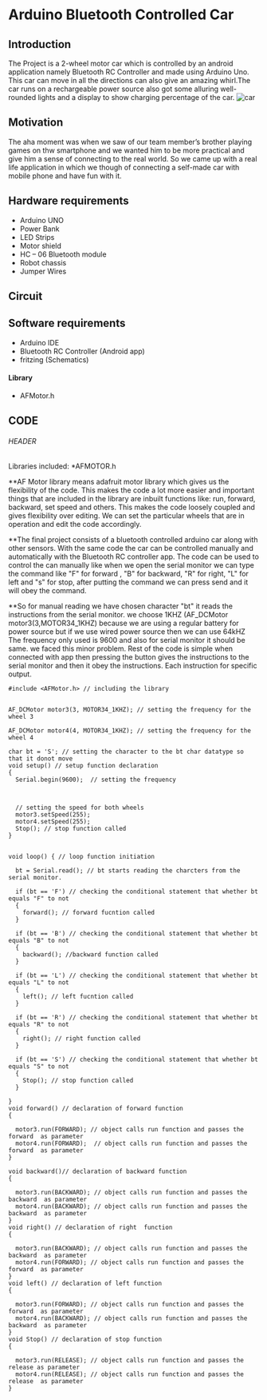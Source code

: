 # Arduino Bluetooth Controlled Car  
## Introduction
The Project is a 2-wheel motor car which is controlled by an android application namely Bluetooth RC Controller and made using Arduino Uno. This car can move in all the directions can also give an amazing whirl.The car runs on a rechargeable power source also got some alluring well-rounded lights and a display to show charging percentage of the car. 
![car](https://user-images.githubusercontent.com/79688020/114798629-019f5e00-9d53-11eb-974f-8733bfa60182.jpg)
## Motivation
The aha moment was when we saw of our team member’s  brother playing games on thw smartphone and we wanted him to be more practical and give him a sense of connecting to the real world. So we came up with a real life application in which we though of connecting a self-made car with mobile phone and have fun with it.

## Hardware requirements
-	Arduino UNO
-	Power Bank
-	LED Strips
-	Motor shield
-	HC – 06 Bluetooth module
-	Robot chassis
-	Jumper Wires
	
## Circuit 

## Software requirements
- Arduino IDE
- Bluetooth RC Controller (Android app)
- fritzing (Schematics)
#### Library
- AFMotor.h
## CODE
###### HEADER
   Libraries included: *AFMOTOR.h

 **AF Motor library  means adafruit motor library which gives us the flexibility of the code. This makes the code a lot more easier and important things that are
   included in the library are inbuilt functions like:
   run, forward, backward, set speed and others.
   This makes the code loosely coupled and gives flexibility over editing. We can set the particular wheels that are in operation and edit the code accordingly.

 **The final project consists of a bluetooth controlled arduino car along with other sensors. With the same code the car can be controlled manually and
   automatically with the Bluetooth RC controller app. The code can be used to control the can manually like when we open the serial monitor we can type the command like
   "F" for forward , "B" for backward, "R" for right, "L" for left and "s" for stop, after putting the command we can press send and it will obey the command.
  
  **So for manual reading we have chosen character "bt" it reads the instructions from the serial monitor.
     we choose 1KHZ (AF_DCMotor motor3(3,MOTOR34_1KHZ) because we are using a regular battery for power source but if we use wired power source then we can use 64kHZ
     The frequency only used  is 9600 and also for serial monitor it should be same. we faced this minor problem.
     Rest of the code is simple when connected with app then pressing the button gives the instructions to the serial monitor and then it obey the instructions. Each
     instruction for specific output.
```
#include <AFMotor.h> // including the library


AF_DCMotor motor3(3, MOTOR34_1KHZ); // setting the frequency for the wheel 3

AF_DCMotor motor4(4, MOTOR34_1KHZ); // setting the frequency for the wheel 4

char bt = 'S'; // setting the character to the bt char datatype so that it donot move
void setup() // setup function declaration
{
  Serial.begin(9600);  // setting the frequency



  // setting the speed for both wheels
  motor3.setSpeed(255);
  motor4.setSpeed(255);
  Stop(); // stop function called
}


void loop() { // loop function initiation

  bt = Serial.read(); // bt starts reading the charcters from the serial monitor.

  if (bt == 'F') // checking the conditional statement that whether bt equals "F" to not
  {
    forward(); // forward fucntion called 
  }

  if (bt == 'B') // checking the conditional statement that whether bt equals "B" to not
  {
    backward(); //backward function called 
  }

  if (bt == 'L') // checking the conditional statement that whether bt equals "L" to not
  {
    left(); // left fucntion called 
  }

  if (bt == 'R') // checking the conditional statement that whether bt equals "R" to not
  {
    right(); // right function called 
  }

  if (bt == 'S') // checking the conditional statement that whether bt equals "S" to not
  {
    Stop(); // stop function called 
  }

}
void forward() // declaration of forward function 
{

  motor3.run(FORWARD); // object calls run function and passes the forward  as parameter 
  motor4.run(FORWARD);  // object calls run function and passes the forward  as parameter 
}

void backward()// declaration of backward function 
{

  motor3.run(BACKWARD); // object calls run function and passes the backward  as parameter 
  motor4.run(BACKWARD); // object calls run function and passes the backward  as parameter 
}
void right() // declaration of right  function 
{

  motor3.run(BACKWARD); // object calls run function and passes the backward  as parameter 
  motor4.run(FORWARD); // object calls run function and passes the forward  as parameter 
}
void left() // declaration of left function 
{

  motor3.run(FORWARD); // object calls run function and passes the forward  as parameter 
  motor4.run(BACKWARD); // object calls run function and passes the backward  as parameter 
}
void Stop() // declaration of stop function 
{

  motor3.run(RELEASE); // object calls run function and passes the release as parameter 
  motor4.run(RELEASE); // object calls run function and passes the release  as parameter 
}
```
